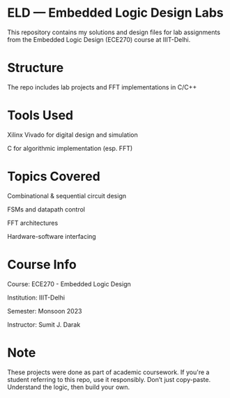# ELD — Embedded Logic Design Labs
This repository contains my solutions and design files for lab assignments from the Embedded Logic Design (ECE270) course at IIIT-Delhi.

# Structure
The repo includes lab projects and FFT implementations in C/C++

# Tools Used
Xilinx Vivado for digital design and simulation

C for algorithmic implementation (esp. FFT)


# Topics Covered
Combinational & sequential circuit design

FSMs and datapath control

FFT architectures

Hardware-software interfacing


# Course Info
Course: ECE270 - Embedded Logic Design

Institution: IIIT-Delhi

Semester: Monsoon 2023

Instructor: Sumit J. Darak

# Note
These projects were done as part of academic coursework. If you're a student referring to this repo, use it responsibly. Don’t just copy-paste. Understand the logic, then build your own.
